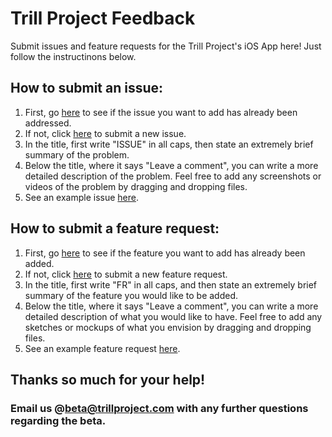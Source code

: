 # Trill Project Feedback
Submit issues and feature requests for the Trill Project's iOS App here! Just follow the instructinons below.


## How to submit an issue:
1. First, go [here](https://github.com/arianais/Trill-Project-Feedback/issues) to see if the issue you want to add has already been addressed.
2. If not, click [here](https://github.com/arianais/Trill-Project-Feedback/issues/new) to submit a new issue.
3. In the title, first write "ISSUE" in all caps, then state an extremely brief summary of the problem.
4. Below the title, where it says "Leave a comment", you can write a more detailed description of the problem. Feel free to add any screenshots or videos of the problem by dragging and dropping files.
5. See an example issue [here](https://github.com/arianais/Trill-Project-Feedback/issues/1).

## How to submit a feature request:
1. First, go [here](https://github.com/arianais/Trill-Project-Feedback/issues) to see if the feature you want to add has already been added.
2. If not, click [here](https://github.com/arianais/Trill-Project-Feedback/issues/new) to submit a new feature request.
3. In the title, first write "FR" in all caps, and then state an extremely brief summary of the feature you would like to be added.
4. Below the title, where it says "Leave a comment", you can write a more detailed description of what you would like to have. Feel free to add any sketches or mockups of what you envision by dragging and dropping files.
5. See an example feature request [here](https://github.com/arianais/Trill-Project-Feedback/issues/2).

## Thanks so much for your help!

### Email us @[beta@trillproject.com](mailto:beta@trillproject.com) with any further questions regarding the beta.
